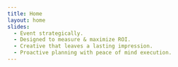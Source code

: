 ```yaml
---
title: Home
layout: home
slides:
  - Event strategically.
  - Designed to measure & maximize ROI.
  - Creative that leaves a lasting impression.
  - Proactive planning with peace of mind execution.
---
```

